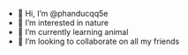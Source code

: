 - 👋 Hi, I’m @phanducqq5e
- 👀 I’m interested in nature
- 🌱 I’m currently learning animal
- 💞️ I’m looking to collaborate on all my friends

<!---
phanducqq5e/phanducqq5e is a ✨ special ✨ repository because its `README.md` (this file) appears on your GitHub profile.
You can click the Preview link to take a look at your changes.
--->
